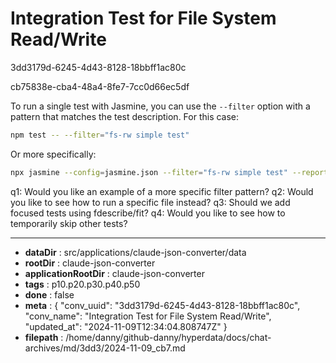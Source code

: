 # Integration Test for File System Read/Write

3dd3179d-6245-4d43-8128-18bbff1ac80c

cb75838e-cba4-48a4-8fe7-7cc0d66ec5df

 To run a single test with Jasmine, you can use the `--filter` option with a pattern that matches the test description. For this case:

```bash
npm test -- --filter="fs-rw simple test"
```

Or more specifically:

```bash
npx jasmine --config=jasmine.json --filter="fs-rw simple test" --reporter=tests/helpers/reporter.js
```

q1: Would you like an example of a more specific filter pattern?
q2: Would you like to see how to run a specific file instead?
q3: Should we add focused tests using fdescribe/fit?
q4: Would you like to see how to temporarily skip other tests?

---

* **dataDir** : src/applications/claude-json-converter/data
* **rootDir** : claude-json-converter
* **applicationRootDir** : claude-json-converter
* **tags** : p10.p20.p30.p40.p50
* **done** : false
* **meta** : {
  "conv_uuid": "3dd3179d-6245-4d43-8128-18bbff1ac80c",
  "conv_name": "Integration Test for File System Read/Write",
  "updated_at": "2024-11-09T12:34:04.808747Z"
}
* **filepath** : /home/danny/github-danny/hyperdata/docs/chat-archives/md/3dd3/2024-11-09_cb7.md